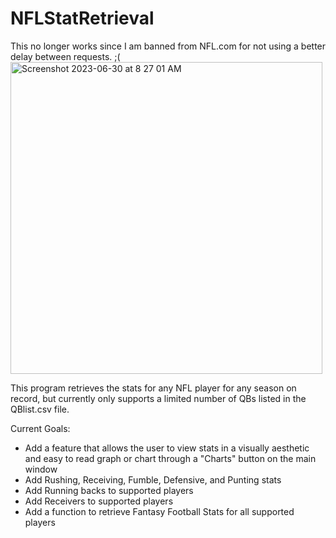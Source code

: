 # NFLStatRetrieval
This no longer works since I am banned from NFL.com for not using a better delay between requests. ;(
<img width="499" alt="Screenshot 2023-06-30 at 8 27 01 AM" src="https://github.com/YvesLangstonMays/NFLStatRetrieval/assets/76705625/051e75ac-f20b-4e7f-ad44-9c2cc5d75425">


This program retrieves the stats for any NFL player for any season on record, but currently only supports a limited number of QBs listed in the QBlist.csv file.

Current Goals:
  - Add a feature that allows the user to view stats in a visually aesthetic and easy to read graph or chart through a "Charts" button on the main window
  - Add Rushing, Receiving, Fumble, Defensive, and Punting stats
  - Add Running backs to supported players
  - Add Receivers to supported players
  - Add a function to retrieve Fantasy Football Stats for all supported players
